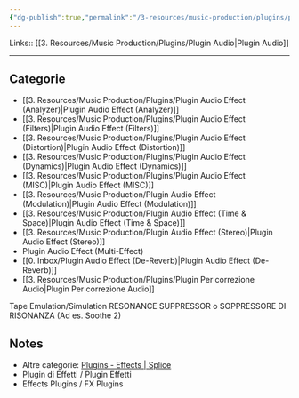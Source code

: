```yaml
---
{"dg-publish":true,"permalink":"/3-resources/music-production/plugins/plugin-audio-effect/"}
---
```


Links:: [[3. Resources/Music Production/Plugins/Plugin Audio\|Plugin Audio]]

---

## Categorie

- [[3. Resources/Music Production/Plugins/Plugin Audio Effect (Analyzer)\|Plugin Audio Effect (Analyzer)]]
- [[3. Resources/Music Production/Plugins/Plugin Audio Effect (Filters)\|Plugin Audio Effect (Filters)]]
- [[3. Resources/Music Production/Plugins/Plugin Audio Effect (Distortion)\|Plugin Audio Effect (Distortion)]]
- [[3. Resources/Music Production/Plugins/Plugin Audio Effect (Dynamics)\|Plugin Audio Effect (Dynamics)]]
- [[3. Resources/Music Production/Plugins/Plugin Audio Effect (MISC)\|Plugin Audio Effect (MISC)]]
- [[3. Resources/Music Production/Plugin Audio Effect (Modulation)\|Plugin Audio Effect (Modulation)]]
- [[3. Resources/Music Production/Plugin Audio Effect (Time & Space)\|Plugin Audio Effect (Time & Space)]]
- [[3. Resources/Music Production/Plugin Audio Effect (Stereo)\|Plugin Audio Effect (Stereo)]]
- Plugin Audio Effect (Multi-Effect)
- [[0. Inbox/Plugin Audio Effect (De-Reverb)\|Plugin Audio Effect (De-Reverb)]]
- [[3. Resources/Music Production/Plugins/Plugin Per correzione Audio\|Plugin Per correzione Audio]]

Tape Emulation/Simulation
RESONANCE SUPPRESSOR o SOPPRESSORE DI RISONANZA (Ad es. Soothe 2)


## Notes

- Altre categorie: [Plugins - Effects | Splice](https://splice.com/plugins/search?category=fx)
- Plugin di Effetti / Plugin Effetti
- Effects Plugins / FX Plugins

